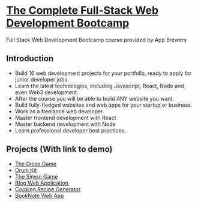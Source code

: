 # [The Complete Full-Stack Web Development Bootcamp](https://www.udemy.com/course/the-complete-web-development-bootcamp/)

Full Stack Web Development Bootcamp course provided by App Brewery

## Introduction

- Build 16 web development projects for your portfolio, ready to apply for junior developer jobs.
- Learn the latest technologies, including Javascript, React, Node and even Web3 development.
- After the course you will be able to build ANY website you want.
- Build fully-fledged websites and web apps for your startup or business.
- Work as a freelance web developer.
- Master frontend development with React
- Master backend development with Node
- Learn professional developer best practices.

## Projects (With link to demo)

- [The Dicee Game](https://natural-mess.github.io/The-Dicee-Game/)
- [Drum Kit](https://natural-mess.github.io/Drum-Kit)
- [The Simon Game](https://natural-mess.github.io/The-Simon-Game/)
- [Blog Web Application](https://github.com/natural-mess/Blog-Web-App)
- [Cooking Recipe Generator](https://github.com/natural-mess/Cooking-Recipe-Generator)
- [BookNote Web App](https://github.com/natural-mess/BookNote-Web-App)
